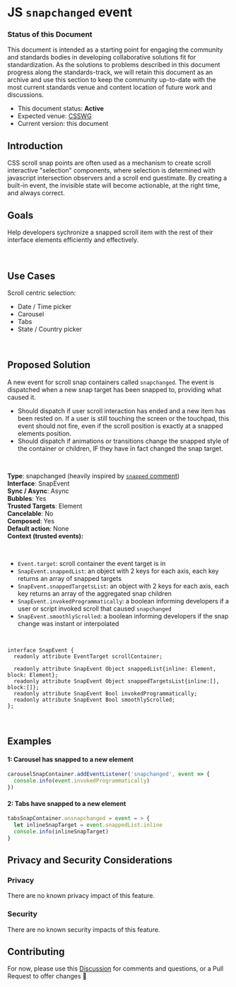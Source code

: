 # JS `snapchanged` event

### Status of this Document
This document is intended as a starting point for engaging the community and standards bodies in developing collaborative solutions fit for standardization. As the solutions to problems described in this document progress along the standards-track, we will retain this document as an archive and use this section to keep the community up-to-date with the most current standards venue and content location of future work and discussions.
* This document status: **Active**
* Expected venue: [CSSWG](https://drafts.csswg.org/)
* Current version: this document

## Introduction

CSS scroll snap points are often used as a mechanism to create scroll interactive "selection" components, where selection is determined with javascript intersection observers and a scroll end guestimate. By creating a built-in event, the invisible state will become actionable, at the right time, and always correct.

## Goals

Help developers sychronize a snapped scroll item with the rest of their interface elements efficiently and effectively.

<br>

## Use Cases

Scroll centric selection:
- Date / Time picker
- Carousel
- Tabs
- State / Country picker

<br>

## Proposed Solution

A new event for scroll snap containers called `snapchanged`. The event is dispatched when a new snap target has been snapped to, providing what caused it. 

- Should dispatch if user scroll interaction has ended and a new item has been rested on. If a user is still touching the screen or the touchpad, this event should not fire, even if the scroll position is exactly at a snapped elements position. 
- Should dispatch if animations or transitions change the snapped style of the container or children, IF they have in fact changed the snap target.

<br>

**Type**: snapchanged (heavily inspired by [`snapped` comment](https://github.com/w3c/csswg-drafts/issues/156#issuecomment-695085852))  
**Interface**: SnapEvent  
**Sync / Async**: Async  
**Bubbles**: Yes  
**Trusted Targets**: Element  
**Cancelable**: No  
**Composed**: Yes  
**Default action**: None  
**Context (trusted events):** 

<br>

- `Event.target`: scroll container the event target is in
- `SnapEvent.snappedList`: an object with 2 keys for each axis, each key returns an array of snapped targets
- `SnapEvent.snappedTargetsList`: an object with 2 keys for each axis, each key returns an array of the aggregated snap children
- `SnapEvent.invokedProgrammatically`: a boolean informing developers if a user or script invoked scroll that caused `snapchanged`
- `SnapEvent.smoothlyScrolled`: a boolean informing developers if the snap change was instant or interpolated

<br>

```
interface SnapEvent {
  readonly attribute EventTarget scrollContainer;

  readonly attribute SnapEvent Object snappedList{inline: Element, block: Element};
  readonly attribute SnapEvent Object snappedTargetsList{inline:[], block:[]};
  readonly attribute SnapEvent Bool invokedProgrammatically;
  readonly attribute SnapEvent Bool smoothlyScrolled;
};
```

<br>

## Examples

#### 1: Carousel has snapped to a new element

```js
carouselSnapContainer.addEventListener('snapchanged', event => {
  console.info(event.invokedProgrammatically)
})
```

#### 2: Tabs have snapped to a new element

```js
tabsSnapContainer.onsnapchanged = event = > {
  let inlineSnapTarget = event.snappedList.inline
  console.info(inlineSnapTarget)
}
```

## Privacy and Security Considerations

### Privacy

There are no known privacy impact of this feature.

### Security

There are no known security impacts of this feature.

## Contributing
For now, please use this [Discussion](https://github.com/argyleink/ScrollSnapExplainers/discussions/1) for comments and questions, or a Pull Request to offer changes 🙏
